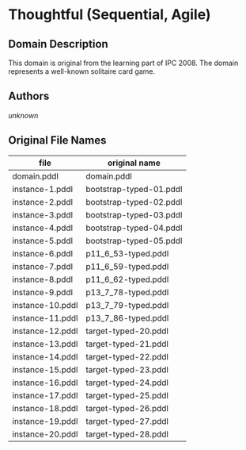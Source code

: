 # Thoughtful (Sequential, Agile)

## Domain Description

This domain is original from the learning part of IPC 2008.
The domain represents a well-known solitaire card game.

## Authors

*unknown*

## Original File Names

| file             | original name           |
|------------------|-------------------------|
| domain.pddl      | domain.pddl             |
| instance-1.pddl  | bootstrap-typed-01.pddl |
| instance-2.pddl  | bootstrap-typed-02.pddl |
| instance-3.pddl  | bootstrap-typed-03.pddl |
| instance-4.pddl  | bootstrap-typed-04.pddl |
| instance-5.pddl  | bootstrap-typed-05.pddl |
| instance-6.pddl  | p11_6_53-typed.pddl     |
| instance-7.pddl  | p11_6_59-typed.pddl     |
| instance-8.pddl  | p11_6_62-typed.pddl     |
| instance-9.pddl  | p13_7_78-typed.pddl     |
| instance-10.pddl | p13_7_79-typed.pddl     |
| instance-11.pddl | p13_7_86-typed.pddl     |
| instance-12.pddl | target-typed-20.pddl    |
| instance-13.pddl | target-typed-21.pddl    |
| instance-14.pddl | target-typed-22.pddl    |
| instance-15.pddl | target-typed-23.pddl    |
| instance-16.pddl | target-typed-24.pddl    |
| instance-17.pddl | target-typed-25.pddl    |
| instance-18.pddl | target-typed-26.pddl    |
| instance-19.pddl | target-typed-27.pddl    |
| instance-20.pddl | target-typed-28.pddl    |

